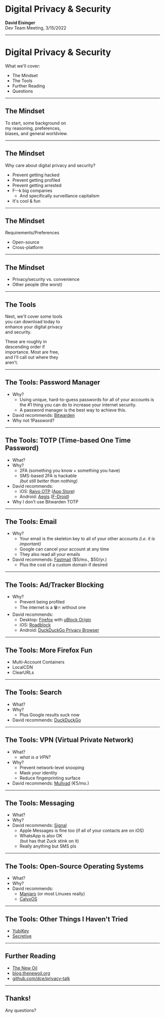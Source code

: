 # Digital Privacy & Security

**David Eisinger**  
Dev Team Meeting, 3/15/2022

---

# Digital Privacy & Security

What we'll cover:

* The Mindset
* The Tools
* Further Reading
* Questions

---

## The Mindset

To start, some background on  
my reasoning, preferences,  
biases, and general worldview.

---

## The Mindset

Why care about digital privacy and security?

* Prevent getting hacked
* Prevent getting profiled
* Prevent getting arrested
* F--k big companies
  * And specifically surveillance capitalism
* It's cool & fun

---

## The Mindset

Requirements/Preferences

* Open-source
* Cross-platform

---

## The Mindset

* Privacy/security vs. convenience
* Other people (the worst)

---

## The Tools

Next, we'll cover some tools  
you can download today to  
enhance your digital privacy  
and security.

These are roughly in  
descending  order if  
importance. Most are free,  
and I'll call out where they  
aren't.

---

## The Tools: Password Manager

* Why?
  * Using unique, hard-to-guess passwords for all of your accounts is the #1 thing you can do to increase your internet security.
  * A password manager is the best way to achieve this.
* David recommends: [Bitwarden][1]
* Why not 1Password?

[1]: https://bitwarden.com/

---

## The Tools: TOTP (Time-based One Time Password)

* What?
* Why?
  * 2FA (something you know + something you have)
  * SMS-based 2FA is hackable  
    _(but still better than nothing)_
* David recommends:
  * iOS: [Raivo OTP][2] ([App Store][3])
  * Android: [Aegis][4] ([F-Droid][5])
* Why I don't use Bitwarden TOTP

[2]: https://github.com/raivo-otp/
[3]: https://apps.apple.com/us/app/raivo-otp/id1459042137
[4]: https://getaegis.app/
[5]: https://f-droid.org/en/packages/com.beemdevelopment.aegis/

---

## The Tools: Email

* Why?
  * Your email is the skeleton key to all of your other accounts _(i.e. it is important)_
  * Google can cancel your account at any time
  * They also read all your emails
* David recommends: [Fastmail][6] ($5/mo., $50/yr.)
  * Plus the cost of a custom domain if desired

[6]: https://www.fastmail.com/

---

## The Tools: Ad/Tracker Blocking

* Why?
  * Prevent being profiled
  * The internet is a 🗑🔥 without one
* David recommends:
  * Desktop: [Firefox][7] with [uBlock Origin][8]
  * iOS: [Roadblock][9]
  * Android: [DuckDuckGo Privacy Browser][16]

[7]: https://www.mozilla.org/en-US/firefox/new/
[8]: https://addons.mozilla.org/en-US/firefox/addon/ublock-origin/
[9]: https://apps.apple.com/us/app/roadblock-content-blocker/id1037709284
[16]: https://f-droid.org/en/packages/com.duckduckgo.mobile.android/

---

## The Tools: More Firefox Fun

* Multi-Account Containers
* LocalCDN
* ClearURLs

---

## The Tools: Search

* What?
* Why?
  * Plus Google results suck now
* David recommends: [DuckDuckGo][11]

[11]: https://duckduckgo.com/

---

## The Tools: VPN (Virtual Private Network)

* What?
  * _what is a VPN?_
* Why?
  * Prevent network-level snooping
  * Mask your identity
  * Reduce fingerprinting surface
* David recommends: [Mullvad][12] (€5/mo.)

[12]: https://mullvad.net/en/

---

## The Tools: Messaging

* What?
* Why?
* David recommends: [Signal][13]
  * Apple Messages is fine too 
    (if all of your contacts are on iOS)
  * WhatsApp is also OK  
    (but has that Zuck stink on it)
  * Really anything but SMS pls

[13]: https://www.signal.org/

---

## The Tools: Open-Source Operating Systems

* What?
* Why?
* David recommends:
  * [Manjaro][17] (or most Linuxes really)
  * [CalyxOS][14]

[14]: https://calyxos.org/
[17]: https://manjaro.org/

---

## The Tools: Other Things I Haven't Tried

* [YubiKey][18]
* [Secretive][19]

[18]: https://www.yubico.com/
[19]: https://github.com/maxgoedjen/secretive

---

## Further Reading

* [The New Oil][15]
* [blog.thenewoil.org][21]
* [github.com/dce/privacy-talk][20]

[15]: https://thenewoil.org/
[21]: https://blog.thenewoil.org/
[20]: https://github.com/dce/privacy-talk

---

## Thanks!

Any questions?
